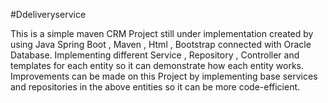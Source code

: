 #Ddeliveryservice

This is a simple maven CRM Project still under implementation created by using Java Spring Boot , Maven , Html , Bootstrap connected with Oracle Database.
Implementing different Service , Repository , Controller and templates for each entity so it can demonstrate how each entity works.
Improvements can be made on this Project by implementing base services and repositories in the above entities so it can be more code-efficient.
